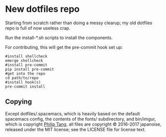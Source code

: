 # New dotfiles repo

Starting from scratch rather than doing a messy clearup; my old dotfiles repo
is full of now useless crap.

Run the install-*.sh scripts to install the components.

For contributing, this will get the pre-commit hook set up:

```shell
#install shellcheck
emerge shellcheck
#install pre-commit
pip install pre-commit
#get into the repo
cd path/to/repo
#install hook(s)
pre-commit install
```

## Copying

Except dotfiles/.spacemacs, which is heavily based on the default spacemacs
config, the contents of the fonts/ subdirectory, and bin/imgur, which is copyright [Philip
Tang](https://github.com/tangphillip/Imgur-Uploader), all files are copyright ©
2016-2017 japanoise, released under the MIT license; see the LICENSE file for
license text.
